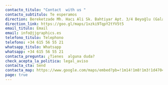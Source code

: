 ```yaml
---
contacto_titulo: "Contact  with us "
contacto_subtitulo: Te esperamos
direction: Bereketzade Mh. Hacı Ali Sk. Bahtiyar Apt. 3/4 Beyoğlu (Galata) / İST
direction_link: https://goo.gl/maps/1xzki9TqpY2tYV5t5
email_titulo: Email
email: info@jjgraphics.es
telefono_titulo: Telephono
telefono: +34 615 56 55 21
whatsapp_titulo: Whatsapp
whatsapp: +34 615 56 55 21
contacta_pregunta: ¿Tienes  alguna duda?
check_acepta_la_politica: legal_aviso
contacta_cta: Send
contacta_map: https://www.google.com/maps/embed?pb=!1m14!1m8!1m3!1d47040325.40757036!2d5.034099!3d43.9777!3m2!1i1024!2i768!4f13.1!3m3!1m2!1s0x0%3A0x26fdced3c04033a4!2sMadame%20Tussauds%20London!5e0!3m2!1sen!2sus!4v1642541338280!5m2!1sen!2sus
page: true
---
```

